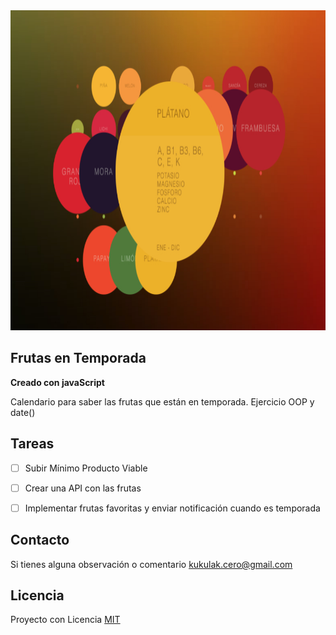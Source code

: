 <img src="https://raw.githubusercontent.com/kukulak/frutas/main/img/pantallazoFrutas.jpg" alt="frutasEnTemporada" width="838" height="512" >


## Frutas en Temporada
**Creado con javaScript**

Calendario para saber las frutas que están en temporada.
Ejercicio OOP y date()


## Tareas

- [ ] Subir Mínimo Producto Viable
- [ ] Crear una API con las frutas
- [ ] Implementar frutas favoritas y enviar notificación cuando es temporada


## Contacto

Si tienes alguna observación o comentario <kukulak.cero@gmail.com>


## Licencia

Proyecto con Licencia [MIT](http://www.opensource.org/licenses/mit-license.php) 

